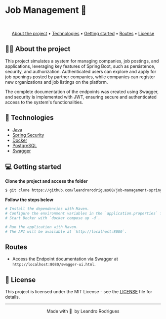 # Job Management 💼
 
<br> 
<p align="center">
  <a href="#-about-the-project">About the project</a> •
  <a href="#-technologies">Technologies</a> •  
<a href="#-getting-started">Getting started</a> •
<a href="#-getting-started">Routes</a> •
<a href="#-license">License</a> 
</p>


## 👩‍💻 About the project

This project simulates a system for managing companies, job postings, and applications, leveraging key features of Spring Boot, such as persistence, security, and authorization. Authenticated users can explore and apply for job openings posted by partner companies, while companies can register new organizations and job listings on the platform.

The complete documentation of the endpoints was created using Swagger, and security is implemented with JWT, ensuring secure and authenticated access to the system's functionalities.

## 🚀 Technologies 

- [Java](https://jdk.java.net/17/)
- [Spring Security](https://spring.io/projects/spring-security)
- [Docker](https://www.docker.com/)
- [PostgreSQL](https://www.postgresql.org/download/)
- [Swagger](https://swagger.io/)


## 💻 Getting started 

**Clone the project and access the folder**

```bash
$ git clone https://github.com/leandrorodrigues00/job-management-spring && cd job-management-spring
```


**Follow the steps below**

```bash
# Install the dependencies with Maven.
# Configure the environment variables in the `application.properties` file.
# Start Docker with `docker compose up -d`.

# Run the application with Maven.
# The API will be available at `http://localhost:8080`.
```

## Routes

- Access the Endpoint documentation via Swagger at `http://localhost:8080/swagger-ui.html`.

## 📝 License

This project is licensed under the MIT License - see the [LICENSE](LICENSE) file for details.

---

<p align="center">
  Made with 💜&nbsp; by  Leandro Rodrigues
</p>
